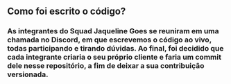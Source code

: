 ## Como foi escrito o código?

### As integrantes do Squad Jaqueline Goes se reuniram em uma chamada no Discord, em que escrevemos o código ao vivo, todas participando e tirando dúvidas. Ao final, foi decidido que cada integrante criaria o seu próprio cliente e faria um commit dele nesse repositório, a fim de deixar a sua contribuição versionada.
